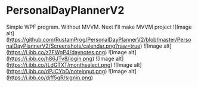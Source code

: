 # PersonalDayPlannerV2
Simple WPF program. Without MVVM. Next I'll make MVVM project
![Image alt] (https://github.com/RustamProg/PersonalDayPlannerV2/blob/master/PersonalDayPlannerV2/Screenshots/calendar.png?raw=true)
![Image alt] (https://i.ibb.co/z7FWgP4/daynotes.png)
![Image alt] (https://i.ibb.co/h86JTv8/login.png)
![Image alt] (https://i.ibb.co/tLdGTXT/monthselect.png)
![Image alt] (https://i.ibb.co/dPJCYbD/noteinput.png)
![Image alt] (https://i.ibb.co/djff5gR/signin.png)

